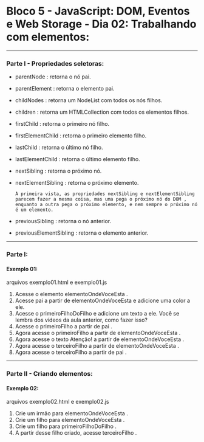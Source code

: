 # Bloco 5 - JavaScript: DOM, Eventos e Web Storage - Dia 02: Trabalhando com elementos:
----------
### Parte I - Propriedades seletoras:

* parentNode : retorna o nó pai.
* parentElement : retorna o elemento pai.
* childNodes : retorna um NodeList com todos os nós filhos.
* children : retorna um HTMLCollection com todos os elementos filhos.
* firstChild : retorna o primeiro nó filho.
* firstElementChild : retorna o primeiro elemento filho.
* lastChild : retorna o último nó filho.
* lastElementChild : retorna o último elemento filho.
* nextSibling : retorna o próximo nó.
* nextElementSibling : retorna o próximo elemento.

      À primeira vista, as propriedades nextSibling e nextElementSibling parecem fazer a mesma coisa, mas uma pega o próximo nó do DOM , enquanto a outra pega o próximo elemento, e nem sempre o próximo nó é um elemento.

* previousSibling : retorna o nó anterior.
* previousElementSibling : retorna o elemento anterior.


----------
### Parte I:
#### Exemplo 01:
arquivos exemplo01.html e exemplo01.js
1. Acesse o elemento elementoOndeVoceEsta .
2. Acesse pai a partir de elementoOndeVoceEsta e adicione uma color a ele.
3. Acesse o primeiroFilhoDoFilho e adicione um texto a ele. Você se lembra dos vídeos da aula anterior, como fazer isso?
4. Acesse o primeiroFilho a partir de pai .
5. Agora acesse o primeiroFilho a partir de elementoOndeVoceEsta .
6. Agora acesse o texto Atenção! a partir de elementoOndeVoceEsta .
7. Agora acesse o terceiroFilho a partir de elementoOndeVoceEsta .
8. Agora acesse o terceiroFilho a partir de pai .


----------
### Parte II - Criando elementos:
#### Exemplo 02:
arquivos exemplo02.html e exemplo02.js
1. Crie um irmão para elementoOndeVoceEsta .
2. Crie um filho para elementoOndeVoceEsta .
3. Crie um filho para primeiroFilhoDoFilho .
4. A partir desse filho criado, acesse terceiroFilho .
